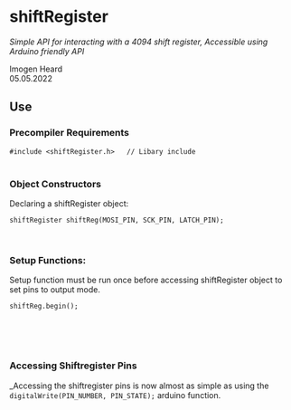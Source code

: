# shiftRegister
_Simple API for interacting with a 4094 shift register, Accessible using Arduino friendly API_

Imogen Heard <br>
05.05.2022



## Use

### Precompiler Requirements<br>

`#include <shiftRegister.h>   // Libary include`  <br> <br>

### Object Constructors

Declaring a shiftRegister object:

`shiftRegister shiftReg(MOSI_PIN, SCK_PIN, LATCH_PIN);` <br>

<br>

### Setup Functions:

Setup function must be run once before accessing shiftRegister object to set pins to output mode. <br>

`shiftReg.begin();`<br> <br>

<br><br>


### Accessing Shiftregister Pins

_Accessing the shiftregister pins is now almost as simple as using the `digitalWrite(PIN_NUMBER, PIN_STATE);` arduino function.
